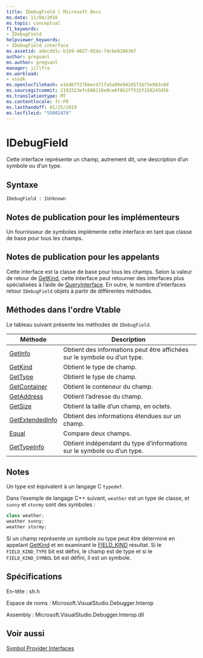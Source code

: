 ```yaml
---
title: IDebugField | Microsoft Docs
ms.date: 11/04/2016
ms.topic: conceptual
f1_keywords:
- IDebugField
helpviewer_keywords:
- IDebugField interface
ms.assetid: adecdd1c-b1b9-4027-92da-74cbe910636f
author: gregvanl
ms.author: gregvanl
manager: jillfra
ms.workload:
- vssdk
ms.openlocfilehash: e1b4b7f27bbecd71fa5a99e942d5f1b75e983c0d
ms.sourcegitcommit: 2193323efc608118e0ce6f6b2ff532f158245d56
ms.translationtype: MT
ms.contentlocale: fr-FR
ms.lasthandoff: 01/25/2019
ms.locfileid: "55002478"
---
```

# <a name="idebugfield"></a>IDebugField
Cette interface représente un champ, autrement dit, une description d’un symbole ou d’un type.  
  
## <a name="syntax"></a>Syntaxe  
  
```  
IDebugField : IUnknown  
```  
  
## <a name="notes-for-implementers"></a>Notes de publication pour les implémenteurs  
 Un fournisseur de symboles implémente cette interface en tant que classe de base pour tous les champs.  
  
## <a name="notes-for-callers"></a>Notes de publication pour les appelants  
 Cette interface est la classe de base pour tous les champs. Selon la valeur de retour de [GetKind](../../../extensibility/debugger/reference/idebugfield-getkind.md), cette interface peut retourner des interfaces plus spécialisées à l’aide de [QueryInterface](/cpp/atl/queryinterface). En outre, le nombre d’interfaces retour `IDebugField` objets à partir de différentes méthodes.  
  
## <a name="methods-in-vtable-order"></a>Méthodes dans l'ordre Vtable  
 Le tableau suivant présente les méthodes de `IDebugField`.  
  
|Méthode|Description|  
|------------|-----------------|  
|[GetInfo](../../../extensibility/debugger/reference/idebugfield-getinfo.md)|Obtient des informations peut être affichées sur le symbole ou d’un type.|  
|[GetKind](../../../extensibility/debugger/reference/idebugfield-getkind.md)|Obtient le type de champ.|  
|[GetType](../../../extensibility/debugger/reference/idebugfield-gettype.md)|Obtient le type de champ.|  
|[GetContainer](../../../extensibility/debugger/reference/idebugfield-getcontainer.md)|Obtient le conteneur du champ.|  
|[GetAddress](../../../extensibility/debugger/reference/idebugfield-getaddress.md)|Obtient l’adresse du champ.|  
|[GetSize](../../../extensibility/debugger/reference/idebugfield-getsize.md)|Obtient la taille d’un champ, en octets.|  
|[GetExtendedInfo](../../../extensibility/debugger/reference/idebugfield-getextendedinfo.md)|Obtient des informations étendues sur un champ.|  
|[Equal](../../../extensibility/debugger/reference/idebugfield-equal.md)|Compare deux champs.|  
|[GetTypeInfo](../../../extensibility/debugger/reference/idebugfield-gettypeinfo.md)|Obtient indépendant du type d’informations sur le symbole ou d’un type.|  
  
## <a name="remarks"></a>Notes  
 Un type est équivalent à un langage C `typedef`.  
  
 Dans l’exemple de langage C++ suivant, `weather` est un type de classe, et `sunny` et `stormy` sont des symboles :  
  
```cpp  
class weather;  
weather sunny;  
weather stormy;  
```  
  
 Si un champ représente un symbole ou type peut être déterminé en appelant [GetKind](../../../extensibility/debugger/reference/idebugfield-getkind.md) et en examinant le [FIELD_KIND](../../../extensibility/debugger/reference/field-kind.md) résultat. Si le `FIELD_KIND_TYPE` bit est défini, le champ est de type et si le `FIELD_KIND_SYMBOL` bit est défini, il est un symbole.  
  
## <a name="requirements"></a>Spécifications  
 En-tête : sh.h  
  
 Espace de noms : Microsoft.VisualStudio.Debugger.Interop  
  
 Assembly : Microsoft.VisualStudio.Debugger.Interop.dll  
  
## <a name="see-also"></a>Voir aussi  
 [Symbol Provider Interfaces](../../../extensibility/debugger/reference/symbol-provider-interfaces.md)